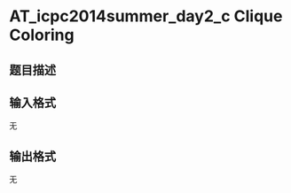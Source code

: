# AT_icpc2014summer_day2_c Clique Coloring

## 题目描述

[problemUrl]: https://atcoder.jp/contests/jag2014summer-day2/tasks/icpc2014summer_day2_c

## 输入格式

无

## 输出格式

无